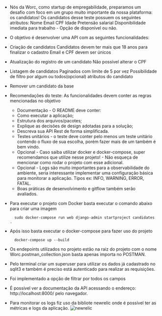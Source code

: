 - Nós da Worc, como startup de empregabilidade, preparamos um desafio com foco em um grupo muito importante da nossa plataforma: os candidatos!
Os candidatos desse teste possuem os seguintes atributos:
    Nome
    Email
    CPF
    Idade
    Pretensão salarial
    Disponibilidade imediata para trabalho - Opção de disponível ou não.
    
- O objetivo é desenvolver uma API com as seguintes funcionalidades:
- Criação de candidatos
    Candidatos devem ter mais que 18 anos para finalizar o cadastro
    Email e CPF devem ser únicos
- Atualização do registro de um candidato
    Não possível alterar o CPF
- Listagem de candidatos
    Paginados com limite de 5 por vez
    Possibilidade de filtro por algum ou todos(opcional) atributos do candidato
- Remover um candidato da base

- Recomendações do teste:
    As funcionalidades devem conter as regras mencionadas no objetivo
    - Documentação - O README deve conter:
    - Como executar a aplicação;
    - Estrutura dos arquivos/pacotes;
    - Explique as decisões de design adotadas para a solução;
    - Descreva sua API Rest de forma simplificada.
    - Testes unitários - o teste deve conter pelo menos um teste unitário contendo o fluxo
    de sua escolha, porém fazer mais de um também é bem vindo.
    - Opcional - Caso saiba utilizar docker e docker-compose, super recomendamos que
    utilize nesse projeto! - Não esqueça de mencionar como rodar o projeto com esse
    adicional.
    - Opcional - Logs são muito importantes para a observabilidade do ambiente, seria
    interessante implementar uma configuração básica para monitorar a aplicação.
    Tipos ex: INFO, WARNING, ERROR, FATAL.
    - Boas práticas de desenvolvimento e gitflow também serão avaliados.


- Para executar o projeto com Docker basta executar o comando abaixo para criar uma imagem

        sudo docker-compose run web django-admin startproject candidates . 

- Após isso basta executar o docker-compose para fazer uso do projeto

        docker-compose up --build

- Os endepoints utilizados no projeto estão na raiz do projeto com o nome Worc.postman_collection.json basta apenas importa no POSTMAN.

- Pelo terminal criar um superuser para utilizar os dados já cadastrado no sqlit3 e também é preciso está autenticado para realizar as requisições.
- Foi implementado a opção de filtrar por todos os campos
- É possível ver a documentação da API acessando o endereço: http://localhost:8000/ pelo navegador.
- Para monitorar os logs fiz uso da bibliote newrelic onde é possível ter as métricas e logs da aplicação.
![newrelic](https://user-images.githubusercontent.com/1080519/146029772-0c10553f-1125-4064-9bec-d514b77fc6f8.png)

 
